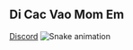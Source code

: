 ## Di Cac Vao Mom Em


[Discord](https://discord.gg/7KNcXKCE4P)
![Snake animation](https://github.com/Nevwex/Nevwex/blob/output/github-contribution-grid-snake.svg)

